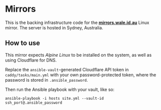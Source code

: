 # Mirrors
This is the backing infrastructure code for the **[mirrors.wale.id.au](https://mirrors.wale.id.au)** Linux mirror. The server is hosted in Sydney, Australia.

## How to use
This mirror expects _Alpine Linux_ to be installed on the system, as well as using Cloudflare for DNS.

Replace the `ansible-vault`-generated Cloudflare API token in `caddy/tasks/main.yml` with your own password-protected token, where the password is stored in `.ansible_password`.

Then run the Ansible playbook with your vault, like so:
```
ansible-playbook -i hosts site.yml --vault-id ssh_port@.ansible_password
```